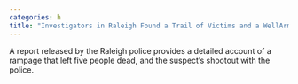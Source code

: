 ```yaml
---
categories: h
title: "Investigators in Raleigh Found a Trail of Victims and a WellArmed Suspect"
---
```

A report released by the Raleigh police provides a detailed account of a rampage that left five people dead, and the suspect’s shootout with the police.